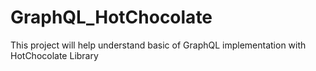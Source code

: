 # GraphQL_HotChocolate

This project will help understand basic of GraphQL implementation with HotChocolate Library
